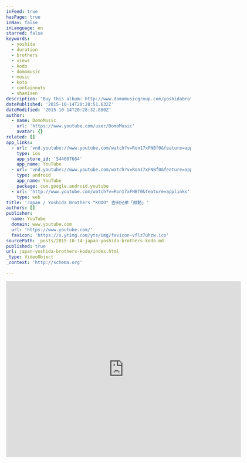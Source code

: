 ```yaml
---
inFeed: true
hasPage: true
inNav: false
inLanguage: en
starred: false
keywords:
  - yoshida
  - duration
  - brothers
  - views
  - kodo
  - domomusic
  - music
  - koto
  - containnuts
  - shamisen
description: "Buy this album: http://www.domomusicgroup.com/yoshidabrothers/albums/hishou.php Buy at iTunes (Kodo - Hishou Version): http://itunes.apple.com/us/album/kodo-hishou-version-hishou/id212368097?i=212368266?at=11lMDe Yoshida Brothers website http://www.domomusicgroup.com/yoshidabrothers/index.php Music video of Kodo by Yoshida Brothers. Yoshida Brothers song \"Kodo\" is the theme song for Nintendo's Wii game console. Check out the video! The Song is in include album \"Yoshida Brothers II\" It was released from Domo Music Group."
datePublished: '2015-10-14T20:28:51.632Z'
dateModified: '2015-10-14T20:28:32.880Z'
author:
  - name: DomoMusic
    url: 'https://www.youtube.com/user/DomoMusic'
    avatar: {}
related: []
app_links:
  - url: 'vnd.youtube://www.youtube.com/watch?v=Ron17xFNBf0&feature=applinks'
    type: ios
    app_store_id: '544007664'
    app_name: YouTube
  - url: 'vnd.youtube://www.youtube.com/watch?v=Ron17xFNBf0&feature=applinks'
    type: android
    app_name: YouTube
    package: com.google.android.youtube
  - url: 'http://www.youtube.com/watch?v=Ron17xFNBf0&feature=applinks'
    type: web
title: 'Japan / Yoshida Brothers "KODO" 吉田兄弟「鼓動」'
authors: []
publisher:
  name: YouTube
  domain: www.youtube.com
  url: 'https://www.youtube.com/'
  favicon: 'https://s.ytimg.com/yts/img/favicon-vflz7uhzw.ico'
sourcePath: _posts/2015-10-14-japan-yoshida-brothers-kodo.md
published: true
url: japan-yoshida-brothers-kodo/index.html
_type: VideoObject
_context: 'http://schema.org'

---
```

<iframe src="https://cdn.embedly.com/widgets/media.html?src=https%3A%2F%2Fwww.youtube.com%2Fembed%2FRon17xFNBf0%3Ffeature%3Doembed&amp;url=https%3A%2F%2Fwww.youtube.com%2Fwatch%3Fv%3DRon17xFNBf0&amp;image=https%3A%2F%2Fi.ytimg.com%2Fvi%2FRon17xFNBf0%2Fhqdefault.jpg&amp;key=b7d04c9b404c499eba89ee7072e1c4f7&amp;type=text%2Fhtml&amp;schema=youtube" width="640" height="480" scrolling="no" frameborder="0" allowfullscreen="allowfullscreen" style=""></iframe>